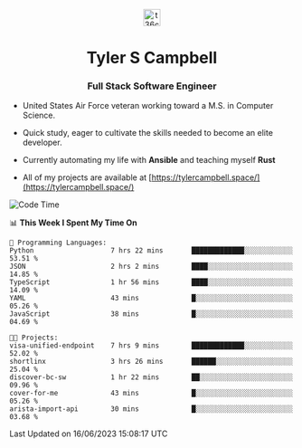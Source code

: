 <p align="center">
<a href="https://www.linkedin.com/in/t36campbell" target="blank"><img align="center" src="https://ik.imagekit.io/t36campbell/Portfolio/linkedin.png.original_m8bbGgPh6.png" alt="t36campbell" height="30" width="30" /></a>
</p>
<h1 align="center">Tyler S Campbell</h1>
<h3 align="center">Full Stack Software Engineer</h3>

* United States Air Force veteran working toward a M.S. in Computer Science.

* Quick study, eager to cultivate the skills needed to become an elite developer.

* Currently automating my life with **Ansible** and teaching myself **Rust**

* All of my projects are available at [https://tylercampbell.space/](https://tylercampbell.space/)

<!--START_SECTION:waka-->
![Code Time](http://img.shields.io/badge/Code%20Time-2%2C569%20hrs%204%20mins-blue)

📊 **This Week I Spent My Time On** 

```text
💬 Programming Languages: 
Python                   7 hrs 22 mins       █████████████░░░░░░░░░░░░   53.51 % 
JSON                     2 hrs 2 mins        ████░░░░░░░░░░░░░░░░░░░░░   14.85 % 
TypeScript               1 hr 56 mins        ████░░░░░░░░░░░░░░░░░░░░░   14.09 % 
YAML                     43 mins             █░░░░░░░░░░░░░░░░░░░░░░░░   05.26 % 
JavaScript               38 mins             █░░░░░░░░░░░░░░░░░░░░░░░░   04.69 % 

🐱‍💻 Projects: 
visa-unified-endpoint    7 hrs 9 mins        █████████████░░░░░░░░░░░░   52.02 % 
shortlinx                3 hrs 26 mins       ██████░░░░░░░░░░░░░░░░░░░   25.04 % 
discover-bc-sw           1 hr 22 mins        ██░░░░░░░░░░░░░░░░░░░░░░░   09.96 % 
cover-for-me             43 mins             █░░░░░░░░░░░░░░░░░░░░░░░░   05.26 % 
arista-import-api        30 mins             █░░░░░░░░░░░░░░░░░░░░░░░░   03.68 % 
```


 Last Updated on 16/06/2023 15:08:17 UTC
<!--END_SECTION:waka-->
